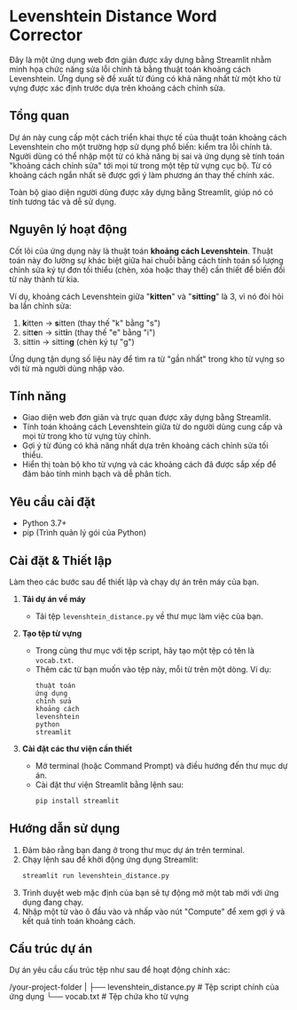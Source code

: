 # Levenshtein Distance Word Corrector

Đây là một ứng dụng web đơn giản được xây dựng bằng Streamlit nhằm minh họa chức năng sửa lỗi chính tả bằng thuật toán khoảng cách Levenshtein. Ứng dụng sẽ đề xuất từ đúng có khả năng nhất từ một kho từ vựng được xác định trước dựa trên khoảng cách chỉnh sửa.

## Tổng quan

Dự án này cung cấp một cách triển khai thực tế của thuật toán khoảng cách Levenshtein cho một trường hợp sử dụng phổ biến: kiểm tra lỗi chính tả. Người dùng có thể nhập một từ có khả năng bị sai và ứng dụng sẽ tính toán "khoảng cách chỉnh sửa" tới mọi từ trong một tệp từ vựng cục bộ. Từ có khoảng cách ngắn nhất sẽ được gợi ý làm phương án thay thế chính xác.

Toàn bộ giao diện người dùng được xây dựng bằng Streamlit, giúp nó có tính tương tác và dễ sử dụng.

## Nguyên lý hoạt động

Cốt lõi của ứng dụng này là thuật toán **khoảng cách Levenshtein**. Thuật toán này đo lường sự khác biệt giữa hai chuỗi bằng cách tính toán số lượng chỉnh sửa ký tự đơn tối thiểu (chèn, xóa hoặc thay thế) cần thiết để biến đổi từ này thành từ kia.

Ví dụ, khoảng cách Levenshtein giữa "**kitten**" và "**sitting**" là 3, vì nó đòi hỏi ba lần chỉnh sửa:
1.  **k**itten → **s**itten (thay thế "k" bằng "s")
2.  sitt**e**n → sitt**i**n (thay thế "e" bằng "i")
3.  sittin → sittin**g** (chèn ký tự "g")

Ứng dụng tận dụng số liệu này để tìm ra từ "gần nhất" trong kho từ vựng so với từ mà người dùng nhập vào.

## Tính năng

-   Giao diện web đơn giản và trực quan được xây dựng bằng Streamlit.
-   Tính toán khoảng cách Levenshtein giữa từ do người dùng cung cấp và mọi từ trong kho từ vựng tùy chỉnh.
-   Gợi ý từ đúng có khả năng nhất dựa trên khoảng cách chỉnh sửa tối thiểu.
-   Hiển thị toàn bộ kho từ vựng và các khoảng cách đã được sắp xếp để đảm bảo tính minh bạch và dễ phân tích.

## Yêu cầu cài đặt

-   Python 3.7+
-   pip (Trình quản lý gói của Python)

## Cài đặt & Thiết lập

Làm theo các bước sau để thiết lập và chạy dự án trên máy của bạn.

1.  **Tải dự án về máy**
    -   Tải tệp `levenshtein_distance.py` về thư mục làm việc của bạn.

2.  **Tạo tệp từ vựng**
    -   Trong cùng thư mục với tệp script, hãy tạo một tệp có tên là `vocab.txt`.
    -   Thêm các từ bạn muốn vào tệp này, mỗi từ trên một dòng. Ví dụ:
        ```
        thuật toán
        ứng dụng
        chỉnh sửa
        khoảng cách
        levenshtein
        python
        streamlit
        ```

3.  **Cài đặt các thư viện cần thiết**
    -   Mở terminal (hoặc Command Prompt) và điều hướng đến thư mục dự án.
    -   Cài đặt thư viện Streamlit bằng lệnh sau:
        ```bash
        pip install streamlit
        ```

## Hướng dẫn sử dụng

1.  Đảm bảo rằng bạn đang ở trong thư mục dự án trên terminal.
2.  Chạy lệnh sau để khởi động ứng dụng Streamlit:
    ```bash
    streamlit run levenshtein_distance.py
    ```
3.  Trình duyệt web mặc định của bạn sẽ tự động mở một tab mới với ứng dụng đang chạy.
4.  Nhập một từ vào ô đầu vào và nhấp vào nút "Compute" để xem gợi ý và kết quả tính toán khoảng cách.

## Cấu trúc dự án

Dự án yêu cầu cấu trúc tệp như sau để hoạt động chính xác:

/your-project-folder
|
├── levenshtein_distance.py   # Tệp script chính của ứng dụng
└── vocab.txt                 # Tệp chứa kho từ vựng